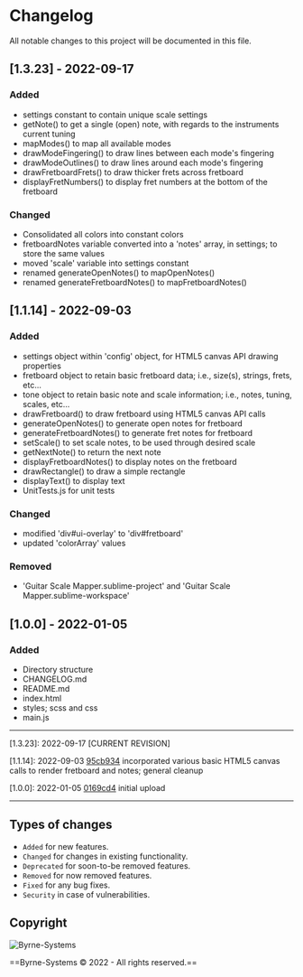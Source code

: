 # Changelog
All notable changes to this project will be documented in this file.

## [1.3.23] - 2022-09-17
### Added
- settings constant to contain unique scale settings
- getNote() to get a single (open) note, with regards to the instruments current tuning
- mapModes() to map all available modes
- drawModeFingering() to draw lines between each mode's fingering
- drawModeOutlines() to draw lines around each mode's fingering
- drawFretboardFrets() to draw thicker frets across fretboard
- displayFretNumbers() to display fret numbers at the bottom of the fretboard

### Changed
- Consolidated all colors into constant colors
- fretboardNotes variable converted into a 'notes' array, in settings; to store the same values
- moved 'scale' variable into settings constant
- renamed generateOpenNotes() to mapOpenNotes()
- renamed generateFretboardNotes() to mapFretboardNotes()


## [1.1.14] - 2022-09-03
### Added
- settings object within 'config' object, for HTML5 canvas API drawing properties
- fretboard object to retain basic fretboard data; i.e., size(s), strings, frets, etc...
- tone object to retain basic note and scale information; i.e., notes, tuning, scales, etc...
- drawFretboard() to draw fretboard using HTML5 canvas API calls
- generateOpenNotes() to generate open notes for fretboard
- generateFretboardNotes() to generate fret notes for fretboard
- setScale() to set scale notes, to be used through desired scale
- getNextNote() to return the next note 
- displayFretboardNotes() to display notes on the fretboard
- drawRectangle() to draw a simple rectangle
- displayText() to display text
- UnitTests.js for unit tests

### Changed
- modified 'div#ui-overlay' to 'div#fretboard'
- updated 'colorArray' values

### Removed
- 'Guitar Scale Mapper.sublime-project' and 'Guitar Scale Mapper.sublime-workspace'

## [1.0.0] - 2022-01-05
### Added
- Directory structure
- CHANGELOG.md
- README.md
- index.html
- styles; scss and css
- main.js

---

[1.3.23]: 2022-09-17 [CURRENT REVISION]

[1.1.14]: 2022-09-03 [95cb934](https://github.com/Justin-Byrne/Guitar-Scale-Mapper/commit/95cb934) incorporated various basic HTML5 canvas calls to render fretboard and notes; general cleanup

[1.0.0]: 2022-01-05 [0169cd4](https://github.com/Justin-Byrne/Guitar-Scale-Mapper/commit/0169cd4) initial upload

---

## Types of changes
- `Added` for new features.
- `Changed` for changes in existing functionality.
- `Deprecated` for soon-to-be removed features.
- `Removed` for now removed features.
- `Fixed` for any bug fixes.
- `Security` in case of vulnerabilities.

## Copyright

![Byrne-Systems](http://byrne-systems.com/content/static/cube_sm.png)

==Byrne-Systems © 2022 - All rights reserved.==